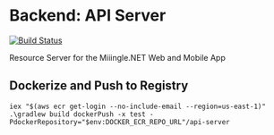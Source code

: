 # Backend: API Server
[![Build Status](https://travis-ci.com/miiingle/backend-api-server.svg?branch=master)](https://travis-ci.com/miiingle/backend-api-server)

Resource Server for the Miiingle.NET Web and Mobile App

## Dockerize and Push to Registry
```
iex "$(aws ecr get-login --no-include-email --region=us-east-1)" 
.\gradlew build dockerPush -x test -PdockerRepository="$env:DOCKER_ECR_REPO_URL"/api-server
```